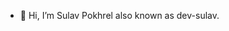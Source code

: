 - 👋 Hi, I’m Sulav Pokhrel also known as dev-sulav.

<!---
dev-sulav/dev-sulav is a ✨ special ✨ repository because its `README.md` (this file) appears on your GitHub profile.
You can click the Preview link to take a look at your changes.
--->
